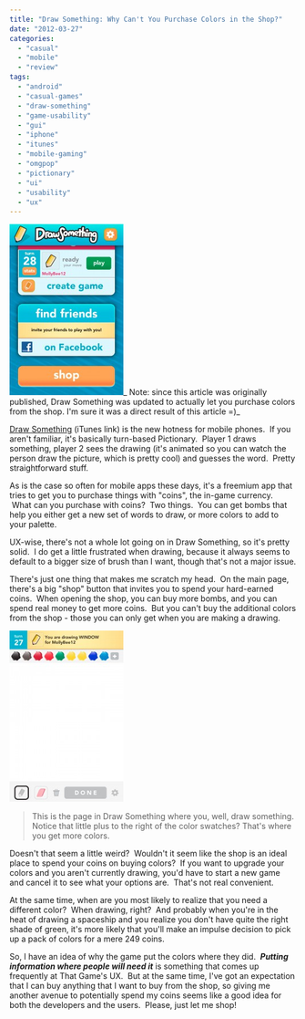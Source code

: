 ```yaml
---
title: "Draw Something: Why Can't You Purchase Colors in the Shop?"
date: "2012-03-27"
categories: 
  - "casual"
  - "mobile"
  - "review"
tags: 
  - "android"
  - "casual-games"
  - "draw-something"
  - "game-usability"
  - "gui"
  - "iphone"
  - "itunes"
  - "mobile-gaming"
  - "omgpop"
  - "pictionary"
  - "ui"
  - "usability"
  - "ux"
---
```


![](images/IMG_1769-200x300.jpg "draw_something-home")_
Note: since this article was originally published, Draw Something was updated to actually let you purchase colors from the shop. I'm sure it was a direct result of this article =)_

[Draw Something](http://itunes.apple.com/us/app/draw-something-by-omgpop/id488627858?mt=8) (iTunes link) is the new hotness for mobile phones.  If you aren't familiar, it's basically turn-based Pictionary.  Player 1 draws something, player 2 sees the drawing (it's animated so you can watch the person draw the picture, which is pretty cool) and guesses the word.  Pretty straightforward stuff.

As is the case so often for mobile apps these days, it's a freemium app that tries to get you to purchase things with "coins", the in-game currency.  What can you purchase with coins?  Two things.  You can get bombs that help you either get a new set of words to draw, or more colors to add to your palette.

UX-wise, there's not a whole lot going on in Draw Something, so it's pretty solid.  I do get a little frustrated when drawing, because it always seems to default to a bigger size of brush than I want, though that's not a major issue.

There's just one thing that makes me scratch my head.  On the main page, there's a big "shop" button that invites you to spend your hard-earned coins.  When opening the shop, you can buy more bombs, and you can spend real money to get more coins.  But you can't buy the additional colors from the shop - those you can only get when you are making a drawing.

[![](images/IMG_1767-200x300.jpg "draw_something-drawing")](http://www.thatgamesux.com/wp-content/uploads/2012/03/IMG_1767.jpg)
> This is the page in Draw Something where you, well, draw something. Notice that little plus to the right of the color swatches? That's where you get more colors.

Doesn't that seem a little weird?  Wouldn't it seem like the shop is an ideal place to spend your coins on buying colors?  If you want to upgrade your colors and you aren't currently drawing, you'd have to start a new game and cancel it to see what your options are.  That's not real convenient.

At the same time, when are you most likely to realize that you need a different color?  When drawing, right?  And probably when you're in the heat of drawing a spaceship and you realize you don't have quite the right shade of green, it's more likely that you'll make an impulse decision to pick up a pack of colors for a mere 249 coins.

So, I have an idea of why the game put the colors where they did.  **_Putting information where people will need it_** is something that comes up frequently at That Game's UX.  But at the same time, I've got an expectation that I can buy anything that I want to buy from the shop, so giving me another avenue to potentially spend my coins seems like a good idea for both the developers and the users.  Please, just let me shop!
